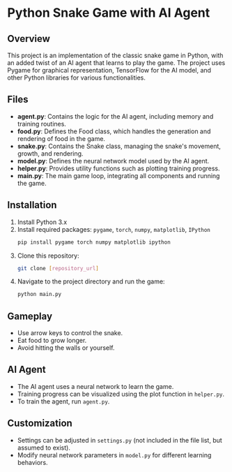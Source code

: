 
# Python Snake Game with AI Agent

## Overview
This project is an implementation of the classic snake game in Python, with an added twist of an AI agent that learns to play the game. The project uses Pygame for graphical representation, TensorFlow for the AI model, and other Python libraries for various functionalities.

## Files
- **agent.py**: Contains the logic for the AI agent, including memory and training routines.
- **food.py**: Defines the Food class, which handles the generation and rendering of food in the game.
- **snake.py**: Contains the Snake class, managing the snake's movement, growth, and rendering.
- **model.py**: Defines the neural network model used by the AI agent.
- **helper.py**: Provides utility functions such as plotting training progress.
- **main.py**: The main game loop, integrating all components and running the game.

## Installation
1. Install Python 3.x
2. Install required packages: `pygame`, `torch`, `numpy`, `matplotlib`, `IPython`
    ```bash
    pip install pygame torch numpy matplotlib ipython
    ```
3. Clone this repository:
    ```bash
    git clone [repository_url]
    ```
4. Navigate to the project directory and run the game:
    ```bash
    python main.py
    ```

## Gameplay
- Use arrow keys to control the snake.
- Eat food to grow longer.
- Avoid hitting the walls or yourself.

## AI Agent
- The AI agent uses a neural network to learn the game.
- Training progress can be visualized using the plot function in `helper.py`.
- To train the agent, run `agent.py`.

## Customization
- Settings can be adjusted in `settings.py` (not included in the file list, but assumed to exist).
- Modify neural network parameters in `model.py` for different learning behaviors.

